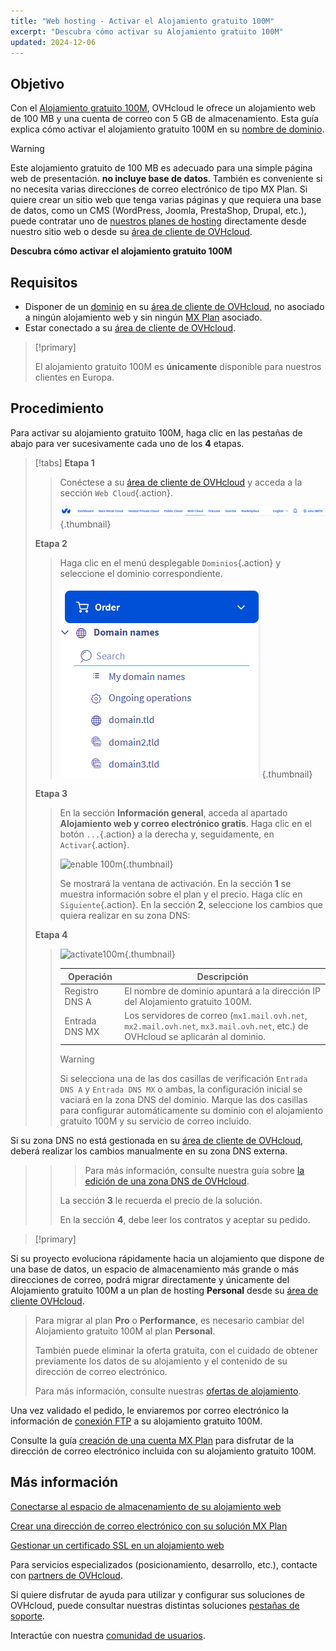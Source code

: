 ```yaml
---
title: "Web hosting - Activar el Alojamiento gratuito 100M"
excerpt: "Descubra cómo activar su Alojamiento gratuito 100M"
updated: 2024-12-06
---
```


## Objetivo

Con el [Alojamiento gratuito 100M](/links/web/domains-free-hosting), OVHcloud le ofrece un alojamiento web de 100 MB y una cuenta de correo con 5 GB de almacenamiento.
Esta guía explica cómo activar el alojamiento gratuito 100M en su [nombre de dominio](/links/web/domains).

> [!warning]
>
> Este alojamiento gratuito de 100 MB es adecuado para una simple página web de presentación. **no incluye base de datos**.
> También es conveniente si no necesita varias direcciones de correo electrónico de tipo MX Plan. 
> Si quiere crear un sitio web que tenga varias páginas y que requiera una base de datos, como un CMS (WordPress, Joomla, PrestaShop, Drupal, etc.), puede contratar uno de [nuestros planes de hosting](/links/web/hosting) directamente desde nuestro sitio web o desde su [área de cliente de OVHcloud](/links/manager).
>

**Descubra cómo activar el alojamiento gratuito 100M**

## Requisitos

- Disponer de un [dominio](/links/web/domains) en su [área de cliente de OVHcloud](/links/manager), no asociado a ningún alojamiento web y sin ningún [MX Plan](/pages/web_cloud/email_and_collaborative_solutions/mx_plan/email_generalities) asociado.
- Estar conectado a su [área de cliente de OVHcloud](/links/manager).

> [!primary]
>
> El alojamiento gratuito 100M es **únicamente** disponible para nuestros clientes en Europa.

## Procedimiento

Para activar su alojamiento gratuito 100M, haga clic en las pestañas de abajo para ver sucesivamente cada uno de los **4** etapas.

> [!tabs]
> **Etapa 1**
>>
>> Conéctese a su [área de cliente de OVHcloud](/links/manager) y acceda a la sección `Web Cloud`{.action}.
>>
>> ![enable 100m](/pages/assets/screens/control_panel/product-selection/web-cloud.png){.thumbnail}
>>
> **Etapa 2**
>>
>> Haga clic en el menú desplegable `Dominios`{.action} y seleccione el dominio correspondiente.
>>
>> ![enable 100m](/pages/assets/screens/control_panel/product-selection/web-cloud/domain-names.png){.thumbnail}
>>
> **Etapa 3**
>>
>> En la sección **Información general**, acceda al apartado **Alojamiento web y correo electrónico gratis**. Haga clic en el botón `...`{.action} a la derecha y, seguidamente, en `Activar`{.action}.
>>
>> ![enable 100m](/pages/assets/screens/control_panel/product-selection/web-cloud/domain-dns/general-information/enable-100m.png){.thumbnail}
>>
>> Se mostrará la ventana de activación. En la sección **1** se muestra información sobre el plan y el precio. Haga clic en `Siguiente`{.action}. En la sección **2**, seleccione los cambios que quiera realizar en su zona DNS:
>>
> **Etapa 4**
>>
>> ![activate100m](/pages/assets/screens/control_panel/product-selection/web-cloud/order/order-100m-step-2.png){.thumbnail}
>>
>> | Operación                                       	| Descripción                                                                                                               								|
>> |--------------------------------------------	|-----------------------------------------------------------------------------------------------------------------------------------------------------------|
>> | Registro DNS A                         	| El nombre de dominio apuntará a la dirección IP del Alojamiento gratuito 100M.                                               								|
>> | Entrada DNS MX 	| Los servidores de correo (`mx1.mail.ovh.net`, `mx2.mail.ovh.net`, `mx3.mail.ovh.net`, etc.) de OVHcloud se aplicarán al dominio. 	|
>>
>> > [!warning]
>> >
>> > Si selecciona una de las dos casillas de verificación `Entrada DNS A` y  `Entrada DNS MX` o ambas, la configuración inicial se vaciará en la zona DNS del dominio.
> Marque las dos casillas para configurar automáticamente su dominio con el alojamiento gratuito 100M y su servicio de correo incluido.
>> >
Si su zona DNS no está gestionada en su [área de cliente de OVHcloud](/links/manager), deberá realizar los cambios manualmente en su zona DNS externa.
>> >
>> > Para más información, consulte nuestra guía sobre [la edición de una zona DNS de OVHcloud](/pages/web_cloud/domains/dns_zone_edit).
>> >
>>
>> La sección **3** le recuerda el precio de la solución. 
>>
>> En la sección **4**, debe leer los contratos y aceptar su pedido.

> [!primary]
>
Si su proyecto evoluciona rápidamente hacia un alojamiento que dispone de una base de datos, un espacio de almacenamiento más grande o más direcciones de correo, podrá migrar directamente y únicamente del Alojamiento gratuito 100M a un plan de hosting **Personal** desde su [área de cliente OVHcloud](/links/manager).
>
> Para migrar al plan **Pro** o **Performance**, es necesario cambiar del Alojamiento gratuito 100M al plan **Personal**.
>
> También puede eliminar la oferta gratuita, con el cuidado de obtener previamente los datos de su alojamiento y el contenido de su dirección de correo electrónico.
>
> Para más información, consulte nuestras [ofertas de alojamiento](/links/web/hosting).

Una vez validado el pedido, le enviaremos por correo electrónico la información de [conexión FTP](/pages/web_cloud/web_hosting/ftp_connection) a su alojamiento gratuito 100M.

Consulte la guía [creación de una cuenta MX Plan](/pages/web_cloud/email_and_collaborative_solutions/mx_plan/email_creation) para disfrutar de la dirección de correo electrónico incluida con su alojamiento gratuito 100M.

## Más información

[Conectarse al espacio de almacenamiento de su alojamiento web](/pages/web_cloud/web_hosting/ftp_connection)

[Crear una dirección de correo electrónico con su solución MX Plan](/pages/web_cloud/email_and_collaborative_solutions/mx_plan/email_creation)

[Gestionar un certificado SSL en un alojamiento web](/pages/web_cloud/web_hosting/ssl_on_webhosting)

Para servicios especializados (posicionamiento, desarrollo, etc.), contacte con [partners de OVHcloud](/links/partner).

Si quiere disfrutar de ayuda para utilizar y configurar sus soluciones de OVHcloud, puede consultar nuestras distintas soluciones [pestañas de soporte](/links/support).

Interactúe con nuestra [comunidad de usuarios](/links/community).